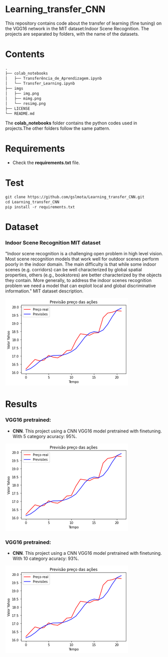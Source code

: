 # Learning_transfer_CNN
This repository contains code about the transfer of learning (fine tuning) on ​​the VGG16 network in the MIT dataset:Indoor Scene Recognition.
The projects are separated by folders, with the name of the datasets.

# Contents
``` shell
.
├── colab_notebooks
│   ├── Transferência_de_Aprendizagem.ipynb
│   └── Transfer_Learning.ipynb
├── imgs
│   ├── img.png
│   ├── mimg.png
│   └── resimg.png
├── LICENSE
└── README.md

```
The **colab_notebooks** folder contains the python codes used in projects.The other folders follow the same pattern.

# Requirements

 * Check the **requirements.txt** file.


# Test

```shell
git clone https://github.com/gslmota/Learning_transfer_CNN.git
cd Learning_transfer_CNN
pip install -r requirements.txt
```

# Dataset

### **Indoor Scene Recognition** MIT dataset
"Indoor scene recognition is a challenging open problem in high level vision. Most scene recognition models that work well for outdoor scenes perform poorly in the indoor domain. The main difficulty is that while some indoor scenes (e.g. corridors) can be well characterized by global spatial properties, others (e.g., bookstores) are better characterized by the objects they contain. More generally, to address the indoor scenes recognition problem we need a model that can exploit local and global discriminative information." MIT dataset description.

![!cnn](https://github.com/gslmota/Forecasting_models_using_recurrent_neural_networks/blob/main/imgs/acoes.png)

# Results

### **VGG16 pretrained**: 
* **CNN**. This project using a CNN VGG16 model pretrained with finetuning. With 5 category acuracy: 95%.

![!cnn](https://github.com/gslmota/Forecasting_models_using_recurrent_neural_networks/blob/main/imgs/acoes.png)

### **VGG16 pretrained**: 
* **CNN**. This project using a CNN VGG16 model pretrained with finetuning. With 10 category acuracy: 93%.

![!cnn](https://github.com/gslmota/Forecasting_models_using_recurrent_neural_networks/blob/main/imgs/acoes.png)

